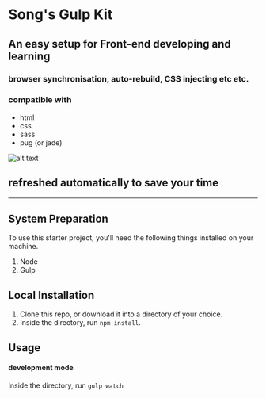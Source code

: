 # **Song's Gulp Kit**
## **An easy setup for Front-end developing and learning**
### browser synchronisation, auto-rebuild, CSS injecting etc etc.


### compatible with
* html
* css
* sass
* pug (or jade)

![alt text](https://cloud.githubusercontent.com/assets/19645990/19924172/314a7272-a0c1-11e6-9d55-baecce68a23d.gif)
## **refreshed automatically to save your time**

***

## **System Preparation**
To use this starter project, you'll need the following things installed on your machine.

1. Node
2. Gulp

## **Local Installation**
1. Clone this repo, or download it into a directory of your choice.
2. Inside the directory, run `npm install`.

## **Usage**
#### **development mode**

Inside the directory, run `gulp watch`
